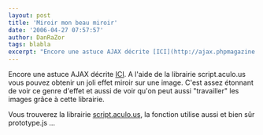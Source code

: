 ```yaml
---
layout: post
title: 'Miroir mon beau miroir'
date: '2006-04-27 07:57:57'
author: DanRaZor
tags: blabla
excerpt: "Encore une astuce AJAX décrite [ICI](http://ajax.phpmagazine.net/2006/04/cool_reflections_with_scriptac.html).     \nA l'aide de la librairie script.aculo.us vous pouvez obtenir un joli effet miroir sur une image. C'est assez étonnant de voir ce genre d'effet et aussi de voir qu'on peut aussi &quot;travailler&quot; les images grâce à cette librairie.  \n   …"
---
```


Encore une astuce AJAX décrite [ICI](http://ajax.phpmagazine.net/2006/04/cool_reflections_with_scriptac.html).
A l'aide de la librairie script.aculo.us vous pouvez obtenir un joli effet miroir sur une image. C'est assez étonnant de voir ce genre d'effet et aussi de voir qu'on peut aussi &quot;travailler&quot; les images grâce à cette librairie.

Vous trouverez la librairie [script.aculo.us](http://script.aculo.us/), la fonction utilise aussi et bien sûr prototype.js ...
